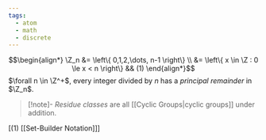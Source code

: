 ```yaml
---
tags:
  - atom
  - math
  - discrete
---
```

$$\begin{align*}
	\Z_n &= \left\{ 0,1,2,\dots, n-1 \right\} \\
	&= \left\{ x \in \Z : 0 \le x < n \right\}  && (1)
\end{align*}$$
$\forall n \in \Z^+$, every integer divided by $n$ has a *principal remainder* in $\Z_n$.

> [!note]- *Residue classes* are all [[Cyclic Groups|cyclic groups]] under addition.

\[(1) [[Set-Builder Notation]]\]
